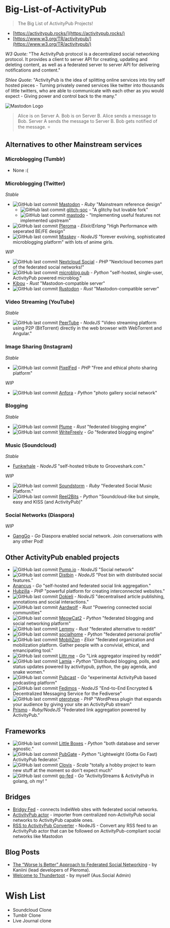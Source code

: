 # Big-List-of-ActivityPub
> The Big List of ActivityPub Projects!

* [https://activitypub.rocks/](https://activitypub.rocks/)
* [https://www.w3.org/TR/activitypub/](https://www.w3.org/TR/activitypub/)

*W3 Quote:* "The ActivityPub protocol is a decentralized social networking protocol. It provides a client to server API for creating, updating and deleting content, as well as a federated server to server API for delivering notifications and content."

*Shlee Quote:* "ActivityPub is the idea of splitting online services into tiny self hosted pieces - Turning privately owned services like twitter into thousands of little twitters, who are able to communicate with each other as you would expect - Giving power and control back to the many."

![Mastodon Logo](https://camo.githubusercontent.com/24f50a04efd1bc2b6893a9fe65387aef918d7b93/68747470733a2f2f626c6f672e6a6f696e6d6173746f646f6e2e6f72672f323031382f30362f7768792d61637469766974797075622d69732d7468652d6675747572652f657a6769662d322d363066316230303430332e676966)
> Alice is on Server A. Bob is on Server B. Alice sends a message to Bob. Server A sends the message to Server B. Bob gets notified of the message. :star:


## Alternatives to other Mainstream services

### Microblogging (Tumblr)
* None :(

### Microblogging (Twitter)
_Stable_
* ![GitHub last commit](https://img.shields.io/github/last-commit/tootsuite/mastodon.svg?style=plastic) [Mastodon](https://github.com/tootsuite/mastodon) - _Ruby_ "Mainstream reference design"
  * ![GitHub last commit](https://img.shields.io/github/last-commit/glitch-soc/mastodon.svg?style=plastic) [glitch-soc](https://github.com/glitch-soc/mastodon/) - "A glitchy but lovable fork"
  * ![GitHub last commit](https://img.shields.io/github/last-commit/gled-rs/mastodo.svg?style=plastic) [mastodo](https://github.com/gled-rs/mastodo) - "Implementing useful features not implemented upstream"
* ![GitHub last commit](https://img.shields.io/github/last-commit/lambadalambda/pleroma.svg?style=plastic) [Pleroma](https://pleroma.social/) - _Elixir/Erlang_ "High Performance with seperated BE/FE design"
* ![GitHub last commit](https://img.shields.io/github/last-commit/syuilo/misskey.svg?style=plastic) [Misskey](https://github.com/syuilo/misskey) - _NodeJS_ "forever evolving, sophisticated microblogging platform" with lots of anime girls. 

_WIP_
* ![GitHub last commit](https://img.shields.io/github/last-commit/nextcloud/social.svg?style=plastic) [Nextcloud Social](https://github.com/nextcloud/social) - _PHP_ "Nextcloud becomes part of the federated social networks!"
* ![GitHub last commit](https://img.shields.io/github/last-commit/tsileo/microblog.pub.svg?style=plastic) [microblog.pub](https://github.com/tsileo/microblog.pub) - _Python_ "self-hosted, single-user, ActivityPub powered microblog."
* [Kibou](https://git.cybre.club/kibouproject/kibou) - _Rust_ "Mastodon-compatible server"
* ![GitHub last commit](https://img.shields.io/github/last-commit/rustodon/rustodon.svg?style=plastic) [Rustodon](https://github.com/rustodon/rustodon) - _Rust_ "Mastodon-compatible server"

### Video Streaming (YouTube)
_Stable_
* ![GitHub last commit](https://img.shields.io/github/last-commit/Chocobozzz/PeerTube.svg?style=plastic) [PeerTube](https://github.com/Chocobozzz/PeerTube) - _NodeJS_ "Video streaming platform using P2P (BitTorrent) directly in the web browser with WebTorrent and Angular."

### Image Sharing (Instagram)
_Stable_
* ![GitHub last commit](https://img.shields.io/github/last-commit/pixelfed/pixelfed.svg?style=plastic) [PixelFed](https://github.com/pixelfed/pixelfed) - _PHP_ "Free and ethical photo sharing platform"

_WIP_
* ![GitHub last commit](https://img.shields.io/github/last-commit/anforaProject/anfora.svg?style=plastic) [Anfora](https://github.com/anforaProject/anfora) - _Python_ "photo gallery social network"

### Blogging
_Stable_
* ![GitHub last commit](https://img.shields.io/github/last-commit/Plume-org/Plume.svg?style=plastic) [Plume](https://github.com/Plume-org/Plume) - _Rust_ "federated blogging engine"
* ![GitHub last commit](https://img.shields.io/github/last-commit/writeas/writefreely.svg?style=plastic) [WriteFreely](https://github.com/writeas/writefreely) - _Go_ "federated blogging engine"

### Music (Soundcloud)
_Stable_
* [Funkwhale](https://dev.funkwhale.audio/funkwhale/funkwhale) - _NodeJS_ "self-hosted tribute to Grooveshark.com."

_WIP_
* ![GitHub last commit](https://img.shields.io/github/last-commit/weathermen/soundstorm.svg?style=plastic) [Soundstorm](https://github.com/weathermen/soundstorm) - _Ruby_ "Federated Social Music Platform."
* ![GitHub last commit](https://img.shields.io/github/last-commit/rhaamo/reel2bits.svg?style=plastic) [Reel2Bits](https://github.com/rhaamo/reel2bits) - _Python_ "Soundcloud-like but simple, easy and KISS (and ActivityPub)"

### Social Networks (Diaspora)
_WIP_
* [GangGo](https://git.feneas.org/ganggo/ganggo) - _Go_ Diaspora enabled social network. Join conversations with any other Pod!

## Other ActivityPub enabled projects
* ![GitHub last commit](https://img.shields.io/github/last-commit/pump-io/pump.io.svg?style=plastic) [Pump.io](https://github.com/pump-io/pump.io) - _NodeJS_ "Social network"
* ![GitHub last commit](https://img.shields.io/github/last-commit/gobengo/distbin.svg?style=plastic) [Distbin](https://github.com/gobengo/distbin) - _NodeJS_ "Post bin with distributed social features."
* [Anancus](https://gitlab.com/tuxether/anancus) - _Go_ "self-hosted and federated social link aggregation."
* [Hubzilla](https://framagit.org/hubzilla/core) - _PHP_ "powerful platform for creating interconnected websites."
* ![GitHub last commit](https://img.shields.io/github/last-commit/linkeddata/dokieli.svg?style=plastic) [Dokieli](https://github.com/linkeddata/dokieli) - _NodeJS_ "decentralised article publishing, annotations and social interactions."
* ![GitHub last commit](https://img.shields.io/github/last-commit/Aardwolf-Social/aardwolf.svg?style=plastic) [Aardwolf](https://github.com/Aardwolf-Social/aardwolf) - _Rust_ "Powering connected social communities"
* ![GitHub last commit](https://img.shields.io/github/last-commit/cabalamat/meowcat2.svg?style=plastic) [MeowCat2](https://github.com/cabalamat/meowcat2) - _Python_ "federated blogging and social networking platform"
* ![GitHub last commit](https://img.shields.io/github/last-commit/dessalines/lemmy.svg?style=plastic) [Lemmy](https://github.com/dessalines/lemmy) - _Rust_ "federated alternative to reddit"
* ![GitHub last commit](https://img.shields.io/github/last-commit/jaywink/socialhome.svg?style=plastic) [socialhome](https://github.com/jaywink/socialhome) - _Python_ "federated personal profile"
* ![GitHub last commit](https://img.shields.io/github/last-commit/framasoft/mobilizon.svg?style=plastic) [MobiliZon](https://github.com/framasoft/mobilizon) - _Elixir_  "federated organization and mobilization platform. Gather people with a convivial, ethical, and emancipating tool."
* ![GitHub last commit](https://img.shields.io/github/last-commit/mariusor/littr.go.svg?style=plastic) [Littr.me](https://github.com/mariusor/littr.go) - _Go_ "Link aggregator inspired by reddit"
* ![GitHub last commit](https://img.shields.io/github/last-commit/Scarly-Cat/lamia.svg?style=plastic) [Lamia](https://github.com/Scarly-Cat/lamia) - _Python_ "Distributed blogging, polls, and status updates powered by activitypub, python, the gay agenda, and snake women."
* ![GitHub last commit](https://img.shields.io/github/last-commit/pubcast/pubcast.svg?style=plastic) [Pubcast](https://github.com/pubcast/pubcast) - _Go_ "experimental ActivityPub based podcasting platform"
* ![GitHub last commit](https://img.shields.io/github/last-commit/fedimos/server.svg?style=plastic) [Fedimos](https://github.com/fedimos/server) - _NodeJS_ "End-to-End Encrypted & Decentralized Messaging Service for the Fediverse"
* ![GitHub last commit](https://img.shields.io/github/last-commit/pterotype-project/pterotype.svg?style=plastic) [pterotype](https://github.com/pterotype-project/pterotype) - _PHP_ "WordPress plugin that expands your audience by giving your site an ActivityPub stream"
* [Prismo](https://gitlab.com/prismosuite/prismo) - _Ruby/NodeJS_ "Federated link aggregation powered by ActivityPub."

## Frameworks
* ![GitHub last commit](https://img.shields.io/github/last-commit/tsileo/little-boxes.svg?style=plastic) [Little Boxes](https://github.com/tsileo/little-boxes) -  _Python_ "both database and server agnostic."
* ![GitHub last commit](https://img.shields.io/github/last-commit/autogestion/pubgate.svg?style=plastic) [PubGate](https://github.com/autogestion/pubgate) - _Python_ "Lightweight (Gotta Go Fast) ActivityPub federator."
* ![GitHub last commit](https://img.shields.io/github/last-commit/WellFactored/clovis.svg?style=plastic) [Clovis](https://github.com/WellFactored/clovis) - _Scala_ "totally a hobby project to learn new stuff at the moment so don't expect much"
* ![GitHub last commit](https://img.shields.io/github/last-commit/go-fed/activity.svg?style=plastic) [go-fed](https://github.com/go-fed/activity) - _Go_ "ActivityStreams & ActivityPub in golang, oh my! "


## Bridges
* [Bridgy Fed](https://fed.brid.gy/) - connects IndieWeb sites with federated social networks.
* [ActivityPub actor](https://activitypub.actor/) - importer from centralized non-ActivityPub social networks to ActivityPub capable ones.
* [RSS to ActivityPub Converter](https://github.com/dariusk/rss-to-activitypub) - NodeJS - Convert any RSS feed to an ActivityPub actor that can be followed on ActivityPub-compliant social networks like Mastodon

## Blog Posts
* [The “Worse Is Better” Approach to Federated Social Networking](https://blog.dereferenced.org/activitypub-the-worse-is-better-approach-to-federated-social-networking) - by Kaniini (lead developers of Pleroma).
* [Welcome to Thundertoot](https://medium.com/@mrshlee/aus-social-welcome-to-thundertoot-59d881ad573) - by myself (Aus.Social Admin)

# Wish List

* Soundcloud Clone
* Tumblr Clone
* Live Journal clone
